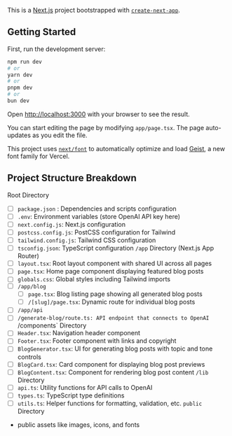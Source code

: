 This is a [Next.js](https://nextjs.org) project bootstrapped with [`create-next-app`](https://nextjs.org/docs/app/api-reference/cli/create-next-app).

## Getting Started

First, run the development server:

```bash
npm run dev
# or
yarn dev
# or
pnpm dev
# or
bun dev
```

Open [http://localhost:3000](http://localhost:3000) with your browser to see the result.

You can start editing the page by modifying `app/page.tsx`. The page auto-updates as you edit the file.

This project uses [`next/font`](https://nextjs.org/docs/app/building-your-application/optimizing/fonts) to automatically optimize and load [Geist](https://vercel.com/font), a new font family for Vercel.

## Project Structure Breakdown

Root Directory

- [ ] `package.json` : Dependencies and scripts configuration
- [ ] `.env`: Environment variables (store OpenAI API key here)
- [ ] `next.config.js`: Next.js configuration
- [ ] `postcss.config.js`: PostCSS configuration for Tailwind
- [ ] `tailwind.config.js`: Tailwind CSS configuration
- [ ] `tsconfig.json`: TypeScript configuration
`/app` Directory (Next.js App Router)
- [ ] `layout.tsx`: Root layout component with shared UI across all pages
- [ ] `page.tsx`: Home page component displaying featured blog posts
- [ ] `globals.css`: Global styles including Tailwind imports
- [ ] `/app/blog`
    - [ ] `page.tsx`: Blog listing page showing all generated blog posts
    - [ ] `/[slug]/page.tsx`: Dynamic route for individual blog posts
- [ ] `/app/api`
- [ ] `/generate-blog/route.ts: API endpoint that connects to OpenAI
`/components` Directory
- [ ] `Header.tsx`: Navigation header component
- [ ] `Footer.tsx`: Footer component with links and copyright
- [ ] `BlogGenerator.tsx`: UI for generating blog posts with topic and tone controls
- [ ] `BlogCard.tsx`: Card component for displaying blog post previews
- [ ] `BlogContent.tsx`: Component for rendering blog post content
`/lib` Directory
- [ ] `api.ts`: Utility functions for API calls to OpenAI
- [ ] `types.ts`: TypeScript type definitions
- [ ] `utils.ts`: Helper functions for formatting, validation, etc.
`public` Directory
- public assets like images, icons, and fonts